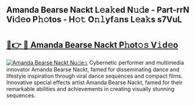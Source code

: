 ## Amanda Bearse Nackt L𝚎a𝚔ed N𝚞𝚍e - Part-rrN Vi𝚍𝚎o P𝚑𝚘tos - H𝚘𝚝 O𝚗𝚕yf𝚊ns L𝚎a𝚔s s7VuL

# <h2><a href="http://kfdo4d.oniu.top/?m=Amanda+Bearse+Nackt">🔗👉 🔴 Amanda Bearse Nackt P𝚑ot𝚘𝚜 V𝚒d𝚎o</a></h2>

[![Amanda Bearse Nackt Nu𝚍e𝚜](https://i.imgur.com/0qMVB7G.gif)](http://kfdo4d.oniu.top/?m=Amanda+Bearse+Nackt)
Cybernetic performer and multimedia innovator Amanda Bearse Nackt, famed for disseminating dance and lifestyle inspiration through viral dance sequences and compact films. Innovative special effects artist Amanda Bearse Nackt, famed for their remarkable abilities and achievements in creating visually stunning sequences.  
